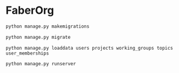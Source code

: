 # FaberOrg

```bash
python manage.py makemigrations
```

```bash
python manage.py migrate
```

```text
python manage.py loaddata users projects working_groups topics user_memberships 
```

```bash
python manage.py runserver 
```

